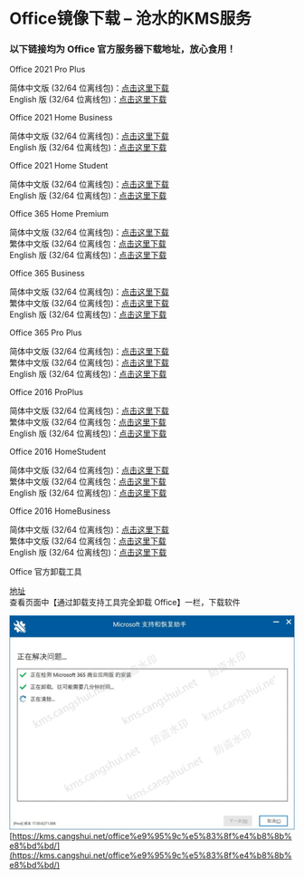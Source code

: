 # Office镜像下载 – 沧水的KMS服务
### 以下链接均为 Office 官方服务器下载地址，放心食用！

Office 2021 Pro Plus

简体中文版 (32/64 位离线包)：[点击这里下载](http://officecdn.microsoft.com/pr/492350f6-3a01-4f97-b9c0-c7c6ddf67d60/media/zh-cn/ProPlus2021Retail.img)  
English 版 (32/64 位离线包)：[点击这里下载](http://officecdn.microsoft.com/pr/492350f6-3a01-4f97-b9c0-c7c6ddf67d60/media/en-us/ProPlus2021Retail.img)

Office 2021 Home Business

简体中文版 (32/64 位离线包)：[点击这里下载](http://officecdn.microsoft.com/pr/492350f6-3a01-4f97-b9c0-c7c6ddf67d60/media/zh-cn/HomeBusiness2021Retail.img)  
English 版 (32/64 位离线包)：[点击这里下载](http://officecdn.microsoft.com/pr/492350f6-3a01-4f97-b9c0-c7c6ddf67d60/media/en-us/HomeBusiness2021Retail.img)

Office 2021 Home Student

简体中文版 (32/64 位离线包)：[点击这里下载](http://officecdn.microsoft.com/pr/492350f6-3a01-4f97-b9c0-c7c6ddf67d60/media/zh-cn/HomeStudent2021Retail.img)  
English 版 (32/64 位离线包)：[点击这里下载](http://officecdn.microsoft.com/pr/492350f6-3a01-4f97-b9c0-c7c6ddf67d60/media/en-us/HomeStudent2021Retail.img)

Office 365 Home Premium

简体中文版 (32/64 位离线包)：[点击这里下载](https://officecdn.microsoft.com/db/492350F6-3A01-4F97-B9C0-C7C6DDF67D60/media/zh-CN/O365HomePremRetail.img)  
繁体中文版 (32/64 位离线包：[点击这里下载](https://officecdn.microsoft.com/db/492350F6-3A01-4F97-B9C0-C7C6DDF67D60/media/zh-TW/O365HomePremRetail.img)  
English 版 (32/64 位离线包)：[点击这里下载](https://officecdn.microsoft.com/db/492350F6-3A01-4F97-B9C0-C7C6DDF67D60/media/en-US/O365HomePremRetail.img)

Office 365 Business

简体中文版 (32/64 位离线包)：[点击这里下载](https://officecdn.microsoft.com/db/492350F6-3A01-4F97-B9C0-C7C6DDF67D60/media/zh-CN/O365BusinessRetail.img)  
繁体中文版 (32/64 位离线包)：[点击这里下载](https://officecdn.microsoft.com/db/492350F6-3A01-4F97-B9C0-C7C6DDF67D60/media/zh-TW/O365BusinessRetail.img)  
English 版 (32/64 位离线包)：[点击这里下载](https://officecdn.microsoft.com/db/492350F6-3A01-4F97-B9C0-C7C6DDF67D60/media/en-US/O365BusinessRetail.img)

Office 365 Pro Plus

简体中文版 (32/64 位离线包)：[点击这里下载](https://officecdn.microsoft.com/db/492350F6-3A01-4F97-B9C0-C7C6DDF67D60/media/zh-CN/O365ProPlusRetail.img)  
繁体中文版 (32/64 位离线包)：[点击这里下载](https://officecdn.microsoft.com/db/492350F6-3A01-4F97-B9C0-C7C6DDF67D60/media/zh-TW/O365ProPlusRetail.img)  
English 版 (32/64 位离线包)：[点击这里下载](https://officecdn.microsoft.com/db/492350F6-3A01-4F97-B9C0-C7C6DDF67D60/media/en-US/O365ProPlusRetail.img)

Office 2016 ProPlus

简体中文版 (32/64 位离线包)：[点击这里下载](https://officecdn.microsoft.com/db/492350F6-3A01-4F97-B9C0-C7C6DDF67D60/media/zh-CN/ProPlusRetail.img)  
繁体中文版 (32/64 位离线包：[点击这里下载](https://officecdn.microsoft.com/db/492350F6-3A01-4F97-B9C0-C7C6DDF67D60/media/zh-TW/ProPlusRetail.img)  
English 版 (32/64 位离线包)：[点击这里下载](https://officecdn.microsoft.com/db/492350F6-3A01-4F97-B9C0-C7C6DDF67D60/media/en-US/ProPlusRetail.img)

Office 2016 HomeStudent

简体中文版 (32/64 位离线包)：[点击这里下载](https://officecdn.microsoft.com/db/492350F6-3A01-4F97-B9C0-C7C6DDF67D60/media/zh-CN/HomeStudentRetail.img)  
繁体中文版 (32/64 位离线包：[点击这里下载](https://officecdn.microsoft.com/db/492350F6-3A01-4F97-B9C0-C7C6DDF67D60/media/zh-TW/HomeStudentRetail.img)  
English 版 (32/64 位离线包)：[点击这里下载](https://officecdn.microsoft.com/db/492350F6-3A01-4F97-B9C0-C7C6DDF67D60/media/en-US/HomeStudentRetail.img)

Office 2016 HomeBusiness

简体中文版 (32/64 位离线包)：[点击这里下载](https://officecdn.microsoft.com/db/492350F6-3A01-4F97-B9C0-C7C6DDF67D60/media/zh-CN/HomeBusinessRetail.img)  
繁体中文版 (32/64 位离线包：[点击这里下载](https://officecdn.microsoft.com/db/492350F6-3A01-4F97-B9C0-C7C6DDF67D60/media/zh-TW/HomeBusinessRetail.img)  
English 版 (32/64 位离线包)：[点击这里下载](https://officecdn.microsoft.com/db/492350F6-3A01-4F97-B9C0-C7C6DDF67D60/media/en-US/HomeBusinessRetail.img)

Office 官方卸载工具

[地址](https://support.microsoft.com/zh-cn/office/%e4%bb%8e-pc-%e5%8d%b8%e8%bd%bd-office-9dd49b83-264a-477a-8fcc-2fdf5dbf61d8?ui=zh-cn&rs=zh-cn&ad=cn)  
查看页面中【通过卸载支持工具完全卸载 Office】一栏，下载软件

![](https://github.com/gkeo/img/blob/main/2022/2022-6-29%2016-08-30/b26ba898-d90c-4122-a666-94755c3132b9.jpeg?raw=true) 
 [https://kms.cangshui.net/office%e9%95%9c%e5%83%8f%e4%b8%8b%e8%bd%bd/](https://kms.cangshui.net/office%e9%95%9c%e5%83%8f%e4%b8%8b%e8%bd%bd/)
